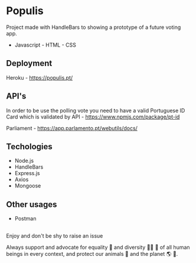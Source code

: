 # Populis

Project made with HandleBars to showing a prototype of a future voting app.
* Javascript - HTML - CSS

## Deployment

Heroku - https://populis.pt/

## API's

In order to be use the polling vote you need to have a valid Portuguese ID Card which is validated by API - https://www.npmjs.com/package/pt-id

Parliament - https://app.parlamento.pt/webutils/docs/

## Techologies
* Node.js
* HandleBars
* Express.js
* Axios
* Mongoose

## Other usages
* Postman

##
Enjoy and don't be shy to raise an issue

Always support and advocate for equality :two_men_holding_hands: and diversity :man_with_turban: :older_woman: of all human beings in every context, and protect our animals :honeybee: and the planet :earth_americas: :herb:.
